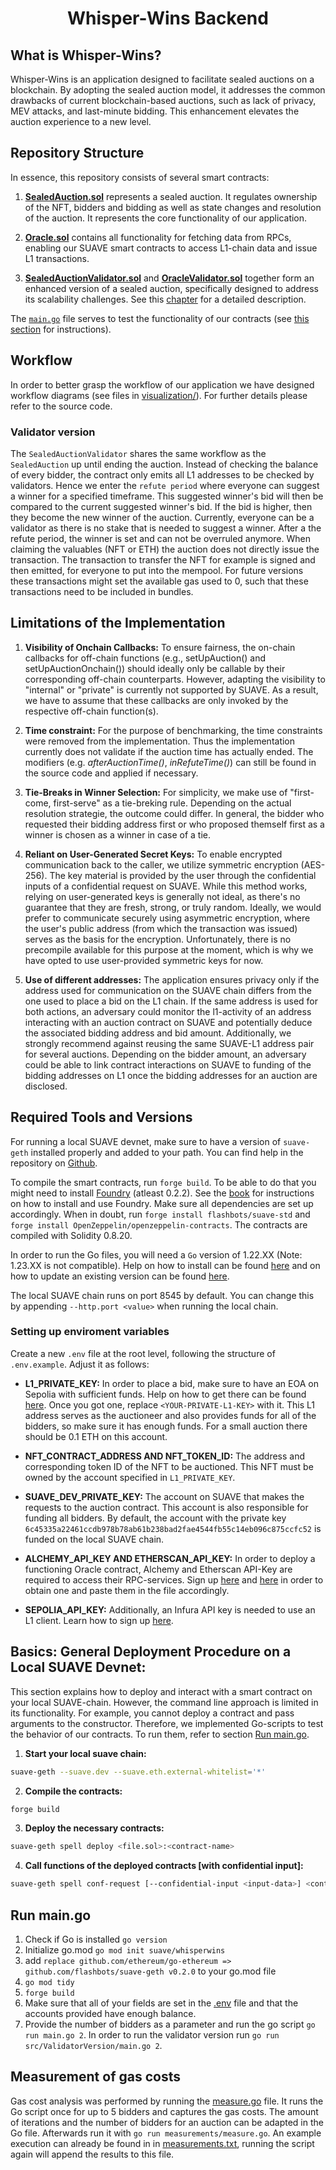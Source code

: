 # <h1 align="center"> Whisper-Wins Backend </h1>

## What is Whisper-Wins?
Whisper-Wins is an application designed to facilitate sealed auctions on a blockchain. By adopting the sealed auction model, it addresses the common drawbacks of current blockchain-based auctions, such as lack of privacy, MEV attacks, and last-minute bidding. This enhancement elevates the auction experience to a new level.

## Repository Structure
In essence, this repository consists of several smart contracts:

1. [**SealedAuction.sol**](src/SealedAuction.sol) represents a sealed auction. It regulates ownership of the NFT, bidders and bidding as well as state changes and resolution of the auction. It represents the core functionality of our application.

2. [**Oracle.sol**](src/Oracle.sol) contains all functionality for fetching data from RPCs, enabling our SUAVE smart contracts to access L1-chain data and issue L1 transactions.

3. [**SealedAuctionValidator.sol**](src/ValidatorVersion/SealedAuctionValidator.sol) and [**OracleValidator.sol**](src/ValidatorVersion/OracleValidator.sol) together form an enhanced version of a sealed auction, specifically designed to address its scalability challenges. See this [chapter](#validator-version) for a detailed description.

 The [`main.go`](main.go) file serves to test the functionality of our contracts (see [this section](#run-maingo) for instructions).

## Workflow
In order to better grasp the workflow of our application we have designed workflow diagrams (see files in [visualization/](visualization/)). For further details please refer to the source code.

### Validator version
The `SealedAuctionValidator` shares the same workflow as the `SealedAuction` up until ending the auction. Instead of checking the balance of every bidder, the contract only emits all L1 addresses to be checked by validators. Hence we enter the `refute period` where everyone can suggest a winner for a specified timeframe. This suggested winner's bid will then be compared to the current suggested winner's bid. If the bid is higher, then they become the new winner of the auction. Currently, everyone can be a validator as there is no stake that is needed to suggest a winner. After a the refute period, the winner is set and can not be overruled anymore. When claiming the valuables (NFT or ETH) the auction does not directly issue the transaction. The transaction to transfer the NFT for example is signed and then emitted, for everyone to put into the mempool. For future versions these transactions might set the available gas used to 0, such that these transactions need to be included in bundles.

## Limitations of the Implementation
1. **Visibility of Onchain Callbacks:** To ensure fairness, the on-chain callbacks for off-chain functions (e.g., setUpAuction() and setUpAuctionOnchain()) should ideally only be callable by their corresponding off-chain counterparts. However, adapting the visibility to "internal" or "private" is currently not supported by SUAVE. As a result, we have to assume that these callbacks are only invoked by the respective off-chain function(s).

2. **Time constraint:** For the purpose of benchmarking, the time constraints were removed from the implementation. Thus the implementation currently does not validate if the auction time has actually ended. The modifiers (e.g. *afterAuctionTime()*, *inRefuteTime()*) can still be found in the source code and applied if necessary.

3. **Tie-Breaks in Winner Selection:** For simplicity, we make use of "first-come, first-serve" as a tie-breking rule. Depending on the actual resolution strategie, the outcome could differ. In general, the bidder who requested their bidding address first or who proposed themself first as a winner is chosen as a winner in case of a tie.

4. **Reliant on User-Generated Secret Keys:** To enable encrypted communication back to the caller, we utilize symmetric encryption (AES-256). The key material is provided by the user through the confidential inputs of a confidential request on SUAVE. While this method works, relying on user-generated keys is generally not ideal, as there's no guarantee that they are fresh, strong, or truly random. Ideally, we would prefer to communicate securely using asymmetric encryption, where the user's public address (from which the transaction was issued) serves as the basis for the encryption. Unfortunately, there is no precompile available for this purpose at the moment, which is why we have opted to use user-provided symmetric keys for now.

5. **Use of different addresses:** The application ensures privacy only if the address used for communication on the SUAVE chain differs from the one used to place a bid on the L1 chain. If the same address is used for both actions, an adversary could monitor the l1-activity of an address interacting with an auction contract on SUAVE and potentially deduce the associated bidding address and bid amount. Additionally, we strongly recommend against reusing the same SUAVE-L1 address pair for several auctions. Depending on the bidder amount, an adversary could be able to link contract interactions on SUAVE to funding of the bidding addresses on L1 once the bidding addresses for an auction are disclosed.

## Required Tools and Versions
For running a local SUAVE devnet, make sure to have a version of `suave-geth` installed properly and added to your path. You can find help in the repository on [Github](https://github.com/flashbots/suave-geth).

To compile the smart contracts, run `forge build`. To be able to do that you might need to install [Foundry](https://getfoundry.sh) (atleast 0.2.2). See the [book](https://book.getfoundry.sh/getting-started/installation.html) for instructions on how to install and use Foundry. Make sure all dependencies are set up accordingly. When in doubt, run `forge install flashbots/suave-std` and `forge install OpenZeppelin/openzeppelin-contracts`. The contracts are compiled with Solidity 0.8.20.

In order to run the Go files, you will need a `Go` version of 1.22.XX (Note: 1.23.XX is not compatible). Help on how to install can be found [here](https://go.dev/doc/install) and on how to update an existing version can be found [here](https://gist.github.com/nikhita/432436d570b89cab172dcf2894465753).

The local SUAVE chain runs on port 8545 by default. You can change this by appending `--http.port <value>` when running the local chain.

### Setting up enviroment variables
Create a new `.env` file at the root level, following the structure of `.env.example`. Adjust it as follows:
- **L1_PRIVATE_KEY:** In order to place a bid, make sure to have an EOA on Sepolia with sufficient funds. Help on how to get there can be found [here](https://blog.chain.link/sepolia-eth/). Once you got one, replace `<YOUR-PRIVATE-L1-KEY>` with it. This L1 address serves as the auctioneer and also provides funds for all of the bidders, so make sure it has enough funds. For a small auction there should be 0.1 ETH on this account.

- **NFT_CONTRACT_ADDRESS AND NFT_TOKEN_ID:** The address and corresponding token ID of the NFT to be auctioned. This NFT must be owned by the account specified in `L1_PRIVATE_KEY`.

- **SUAVE_DEV_PRIVATE_KEY:** The account on SUAVE that makes the requests to the auction contract. This account is also responsible for funding all bidders. By default, the account with the private key `6c45335a22461ccdb978b78ab61b238bad2fae4544fb55c14eb096c875ccfc52` is funded on the local SUAVE chain.

- **ALCHEMY_API_KEY AND ETHERSCAN_API_KEY:** In order to deploy a functioning Oracle contract, Alchemy and Etherscan API-Key are required to access their RPC-services. Sign up [here](https://auth.alchemy.com/?redirectUrl=https%3A%2F%2Fdashboard.alchemy.com%2Fsignup%2F%3Fa%3D) and [here](https://etherscan.io/login) in order to obtain one and paste them in the file accordingly.
- **SEPOLIA_API_KEY:** Additionally, an Infura API key is needed to use an L1 client. Learn how to sign up [here](https://developer.metamask.io/register).


## Basics: General Deployment Procedure on a Local SUAVE Devnet:
This section explains how to deploy and interact with a smart contract on your local SUAVE-chain. However, the command line approach is limited in its functionality. For example, you cannot deploy a contract and pass arguments to the constructor. Therefore, we implemented Go-scripts to test the behavior of our contracts. To run them, refer to section [Run main.go](#run-maingo).

1. **Start your local suave chain:**
```bash
suave-geth --suave.dev --suave.eth.external-whitelist='*'
```

2. **Compile the contracts:**
```bash
forge build
```

3. **Deploy the necessary contracts:**
```bash
suave-geth spell deploy <file.sol>:<contract-name>
```

4. **Call functions of the deployed contracts [with confidential input]:**
```bash
suave-geth spell conf-request [--confidential-input <input-data>] <contract-address> '<function-name(<argument-type-list>)>' '(<argument-list>)'
```

## Run main.go
1. Check if Go is installed ```go version```
2. Initialize go.mod ```go mod init suave/whisperwins ```
3. add ```replace github.com/ethereum/go-ethereum => github.com/flashbots/suave-geth v0.2.0``` to your go.mod file
4. ```go mod tidy```
5. ```forge build```
6. Make sure that all of your fields are set in the [.env](.env) file and that the accounts provided have enough balance.
7. Provide the number of bidders as a parameter and run the go script ```go run main.go 2```. 
In order to run the validator version run ```go run src/ValidatorVersion/main.go 2```.

## Measurement of gas costs
Gas cost analysis was performed by running the [measure.go](/measurements/measure.go) file. It runs the Go script once for up to 5 bidders and captures the gas costs. The amount of iterations and the number of bidders for an auction can be adapted in the Go file. Afterwards run it with `go run measurements/measure.go`. An example execution can already be found in in [measurements.txt](./measurements.txt), running the script again will append the results to this file.

